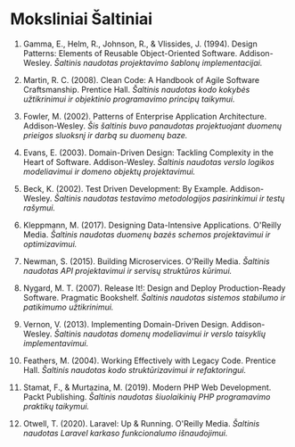 # Moksliniai Šaltiniai

1. Gamma, E., Helm, R., Johnson, R., & Vlissides, J. (1994). Design Patterns: Elements of Reusable Object-Oriented Software. Addison-Wesley.
   *Šaltinis naudotas projektavimo šablonų implementacijai.*

2. Martin, R. C. (2008). Clean Code: A Handbook of Agile Software Craftsmanship. Prentice Hall.
   *Šaltinis naudotas kodo kokybės užtikrinimui ir objektinio programavimo principų taikymui.*

3. Fowler, M. (2002). Patterns of Enterprise Application Architecture. Addison-Wesley.
   *Šis šaltinis buvo panaudotas projektuojant duomenų prieigos sluoksnį ir darbą su duomenų baze.*

4. Evans, E. (2003). Domain-Driven Design: Tackling Complexity in the Heart of Software. Addison-Wesley.
   *Šaltinis naudotas verslo logikos modeliavimui ir domeno objektų projektavimui.*

5. Beck, K. (2002). Test Driven Development: By Example. Addison-Wesley.
   *Šaltinis naudotas testavimo metodologijos pasirinkimui ir testų rašymui.*

6. Kleppmann, M. (2017). Designing Data-Intensive Applications. O'Reilly Media.
   *Šaltinis naudotas duomenų bazės schemos projektavimui ir optimizavimui.*

7. Newman, S. (2015). Building Microservices. O'Reilly Media.
   *Šaltinis naudotas API projektavimui ir servisų struktūros kūrimui.*

8. Nygard, M. T. (2007). Release It!: Design and Deploy Production-Ready Software. Pragmatic Bookshelf.
   *Šaltinis naudotas sistemos stabilumo ir patikimumo užtikrinimui.*

9. Vernon, V. (2013). Implementing Domain-Driven Design. Addison-Wesley.
   *Šaltinis naudotas domenų modeliavimui ir verslo taisyklių implementavimui.*

10. Feathers, M. (2004). Working Effectively with Legacy Code. Prentice Hall.
    *Šaltinis naudotas kodo struktūrizavimui ir refaktoringui.*

11. Stamat, F., & Murtazina, M. (2019). Modern PHP Web Development. Packt Publishing.
    *Šaltinis naudotas šiuolaikinių PHP programavimo praktikų taikymui.*

12. Otwell, T. (2020). Laravel: Up & Running. O'Reilly Media.
    *Šaltinis naudotas Laravel karkaso funkcionalumo išnaudojimui.* 